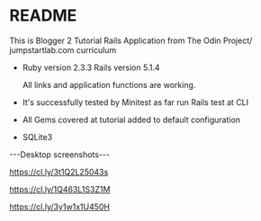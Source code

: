 # README

This is Blogger 2 Tutorial Rails Application from The Odin Project/ jumpstartlab.com curriculum 
- Ruby version 2.3.3
  Rails version 5.1.4

  All links and application functions are working.

- It's successfully tested by Minitest as far
  run Rails test at CLI

- All Gems covered at tutorial added to default configuration

- SQLite3 


---Desktop  screenshots---

https://cl.ly/3t1Q2L25043s

https://cl.ly/1Q463L1S3Z1M

https://cl.ly/3y1w1x1U450H